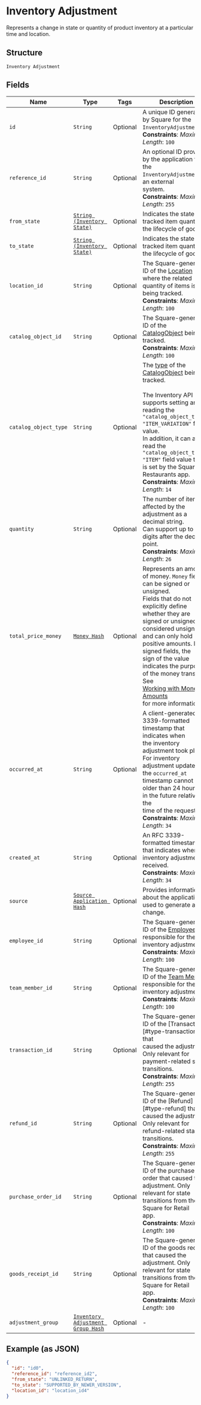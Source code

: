 
# Inventory Adjustment

Represents a change in state or quantity of product inventory at a
particular time and location.

## Structure

`Inventory Adjustment`

## Fields

| Name | Type | Tags | Description |
|  --- | --- | --- | --- |
| `id` | `String` | Optional | A unique ID generated by Square for the<br>`InventoryAdjustment`.<br>**Constraints**: *Maximum Length*: `100` |
| `reference_id` | `String` | Optional | An optional ID provided by the application to tie the<br>`InventoryAdjustment` to an external<br>system.<br>**Constraints**: *Maximum Length*: `255` |
| `from_state` | [`String (Inventory State)`](../../doc/models/inventory-state.md) | Optional | Indicates the state of a tracked item quantity in the lifecycle of goods. |
| `to_state` | [`String (Inventory State)`](../../doc/models/inventory-state.md) | Optional | Indicates the state of a tracked item quantity in the lifecycle of goods. |
| `location_id` | `String` | Optional | The Square-generated ID of the [Location](../../doc/models/location.md) where the related<br>quantity of items is being tracked.<br>**Constraints**: *Maximum Length*: `100` |
| `catalog_object_id` | `String` | Optional | The Square-generated ID of the<br>[CatalogObject](../../doc/models/catalog-object.md) being tracked.<br>**Constraints**: *Maximum Length*: `100` |
| `catalog_object_type` | `String` | Optional | The [type](../../doc/models/catalog-object-type.md) of the [CatalogObject](../../doc/models/catalog-object.md) being tracked.<br><br>The Inventory API supports setting and reading the `"catalog_object_type": "ITEM_VARIATION"` field value.<br>In addition, it can also read the `"catalog_object_type": "ITEM"` field value that is set by the Square Restaurants app.<br>**Constraints**: *Maximum Length*: `14` |
| `quantity` | `String` | Optional | The number of items affected by the adjustment as a decimal string.<br>Can support up to 5 digits after the decimal point.<br>**Constraints**: *Maximum Length*: `26` |
| `total_price_money` | [`Money Hash`](../../doc/models/money.md) | Optional | Represents an amount of money. `Money` fields can be signed or unsigned.<br>Fields that do not explicitly define whether they are signed or unsigned are<br>considered unsigned and can only hold positive amounts. For signed fields, the<br>sign of the value indicates the purpose of the money transfer. See<br>[Working with Monetary Amounts](../../https://developer.squareup.com/docs/build-basics/working-with-monetary-amounts)<br>for more information. |
| `occurred_at` | `String` | Optional | A client-generated RFC 3339-formatted timestamp that indicates when<br>the inventory adjustment took place. For inventory adjustment updates, the `occurred_at`<br>timestamp cannot be older than 24 hours or in the future relative to the<br>time of the request.<br>**Constraints**: *Maximum Length*: `34` |
| `created_at` | `String` | Optional | An RFC 3339-formatted timestamp that indicates when the inventory adjustment is received.<br>**Constraints**: *Maximum Length*: `34` |
| `source` | [`Source Application Hash`](../../doc/models/source-application.md) | Optional | Provides information about the application used to generate a change. |
| `employee_id` | `String` | Optional | The Square-generated ID of the [Employee](../../doc/models/employee.md) responsible for the<br>inventory adjustment.<br>**Constraints**: *Maximum Length*: `100` |
| `team_member_id` | `String` | Optional | The Square-generated ID of the [Team Member](../../doc/models/team-member.md) responsible for the<br>inventory adjustment.<br>**Constraints**: *Maximum Length*: `100` |
| `transaction_id` | `String` | Optional | The Square-generated ID of the [Transaction][#type-transaction] that<br>caused the adjustment. Only relevant for payment-related state<br>transitions.<br>**Constraints**: *Maximum Length*: `255` |
| `refund_id` | `String` | Optional | The Square-generated ID of the [Refund][#type-refund] that<br>caused the adjustment. Only relevant for refund-related state<br>transitions.<br>**Constraints**: *Maximum Length*: `255` |
| `purchase_order_id` | `String` | Optional | The Square-generated ID of the purchase order that caused the<br>adjustment. Only relevant for state transitions from the Square for Retail<br>app.<br>**Constraints**: *Maximum Length*: `100` |
| `goods_receipt_id` | `String` | Optional | The Square-generated ID of the goods receipt that caused the<br>adjustment. Only relevant for state transitions from the Square for Retail<br>app.<br>**Constraints**: *Maximum Length*: `100` |
| `adjustment_group` | [`Inventory Adjustment Group Hash`](../../doc/models/inventory-adjustment-group.md) | Optional | - |

## Example (as JSON)

```json
{
  "id": "id0",
  "reference_id": "reference_id2",
  "from_state": "UNLINKED_RETURN",
  "to_state": "SUPPORTED_BY_NEWER_VERSION",
  "location_id": "location_id4"
}
```


